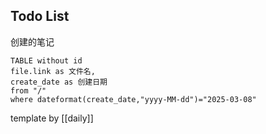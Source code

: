 ## Todo List

创建的笔记

```dataview
TABLE without id
file.link as 文件名,
create_date as 创建日期
from "/"
where dateformat(create_date,"yyyy-MM-dd")="2025-03-08"
```

template by [[daily]]
